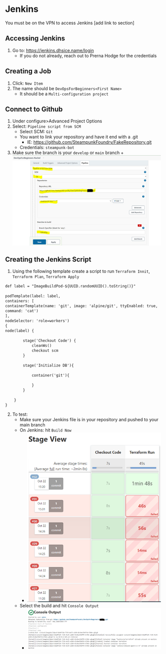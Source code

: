 # Jenkins
You must be on the VPN to access Jenkins [add link to section]

## Accessing Jenkins
1. Go to: https://jenkins.dhsice.name/login
   + If you do not already, reach out to Prerna Hodge for the credentials

## Creating a Job
1. Click: `New Item`
2. The name should be `DevOpsForBeginners<First Name>`
   + It should be a `Multi-configuration project`
   


## Connect to Github 
1. Under configure>Advanced Project Options
2. Select: `Pipeline script from SCM`
   + Select SCM: `Git`
   + You want to link your repository and have it end with a .git
     + IE: https://github.com/SteampunkFoundry/FakeRepository.git
   + Credentials: `steampunk-bot`
3. Make sure the branch is your `develop` or `main` branch
   +![Configure](https://github.com/SteampunkFoundry/DevOpsForBeginnersCourse/blob/main/imgs/PipelineSetup_jenkins.PNG)

## Creating the Jenkins Script
1. Using the following template create a script to run `Terraform Innit`, `Terraform Plan`, `Terraform Apply`
```
def label = "ImageBuildPod-${UUID.randomUUID().toString()}"

podTemplate(label: label,
containers: [
containerTemplate(name: 'git', image: 'alpine/git', ttyEnabled: true, command: 'cat')
],
nodeSelector: 'role=workers')
{
node(label) {

        stage('Checkout Code') {
            cleanWs()
            checkout scm
        }

        stage('Initialize DB'){

            container('git'){

            }
        }

    }
}
```
2. To test:
   + Make sure your Jenkins file is in your repository and pushed to your main branch
   + On Jenkins: hit `Build Now`
     + ![Builds](https://github.com/SteampunkFoundry/DevOpsForBeginnersCourse/blob/main/imgs/Builds_jenkins.PNG)
   + Select the build and hit `Console Output`
     + ![Output](https://github.com/SteampunkFoundry/DevOpsForBeginnersCourse/blob/main/imgs/ConsoleOutput_jenkins.PNG)